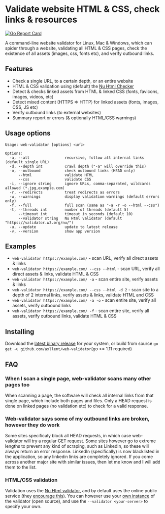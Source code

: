 # Validate website HTML & CSS, check links & resources

[![Go Report Card](https://goreportcard.com/badge/github.com/axllent/web-validator)](https://goreportcard.com/report/github.com/axllent/web-validator)

A command-line website validator for Linux, Mac & Windows, which can spider through a website, 
validating all HTML & CSS pages, check the existence of all assets (images, css, fonts etc), 
and verify outbound links.


## Features

- Check a single URL, to a certain depth, or an entire website
- HTML & CSS validation using (default) the [Nu Html Checker](https://validator.w3.org/)
- Detect & checks linked assets from HTML & linked CSS (fonts, favicons, images, videos, etc)
- Detect mixed content (HTTPS => HTTP) for linked assets (fonts, images, CSS, JS etc)
- Verify outbound links (to external websites)
- Summary report or errors (& optionally HTML/CSS warnings)


## Usage options

```shell
Usage: web-validator [options] <url>

Options:
  -a, --all                recursive, follow all internal links (default single URL)
  -d, --depth int          crawl depth ("-a" will override this)
  -o, --outbound           check outbound links (HEAD only)
      --html               validate HTML
      --css                validate CSS
  -i, --ignore string      ignore URLs, comma-separated, wildcards allowed (*.jpg,example.com)
  -r, --redirects          treat redirects as errors
  -w, --warnings           display validation warnings (default errors only)
  -f, --full               full scan (same as "-a -r -o --html --css")
  -t, --threads int        number of threads (default 5)
      --timeout int        timeout in seconds (default 10)
      --validator string   Nu Html validator (default "https://validator.w3.org/nu/")
  -u, --update             update to latest release
  -v, --version            show app version
```


## Examples

- `web-validator https://example.com/` - scan URL, verify all direct assets & links
- `web-validator https://example.com/ --css --html` - scan URL, verify all direct assets & links, validate HTML & CSS
- `web-validator https://example.com/ -a` - scan entire site, verify assets & links
- `web-validator https://example.com/ --css --html -d 2` - scan site to a depth of 2 internal links, verify assets & links, validate HTML and CSS
- `web-validator https://example.com/ -a -o` - scan entire site, verify all assets, verify outbound links
- `web-validator https://example.com/ -f` - scan entire site, verify all assets, verify outbound links, validate HTML & CSS


## Installing

Download the [latest binary release](https://github.com/axllent/web-validator/releases/latest) for your system, 
or build from source `go get -u github.com/axllent/web-validator`(go >= 1.11 required)


## FAQ

### When I scan a single page, web-validator scans many other pages too

When scanning a page, the software will check all internal links from that single page, which include both pages and files. Only a HEAD request is done on linked pages (no validation etc) to check for a valid response.


### Web-validator says some of my outbound links are broken, however they do work

Some sites specificaly block all HEAD requests, in which case web-validator will try a regular GET request. Some sites however go to extreme lengths to prevent any kind of scraping, such as LinkedIn, so these will always return an error response. LinkedIn (specifically) is now blacklisted in the application, so any linkedin links are completely ignored. If you come across another major site with similar issues, then let me know and I will add them to the list.


### HTML/CSS validation

Validation uses the [Nu Html validator]("https://validator.w3.org/nu/"), and by default uses the online public service (they [encourage this](https://github.com/validator/validator/wiki/Service-%C2%BB-Input-%C2%BB-POST-body)). You can however use your [own instance](https://validator.w3.org/docs/users.html) of the validator (open source), and use the `--validator <your-server>` to specify your own.
